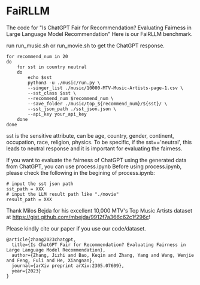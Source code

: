 # FaiRLLM
The code for "Is ChatGPT Fair for Recommendation? Evaluating Fairness in Large Language Model Recommendation"
Here is our FaiRLLM benchmark.

run run_music.sh or run_movie.sh to get the ChatGPT response.
```
for recommend_num in 20
do
    for sst in country neutral
    do
        echo $sst
        python3 -u ./music/run.py \
        --singer_list ./music/10000-MTV-Music-Artists-page-1.csv \
        --sst_class $sst \
        --recommend_num $recommend_num \
        --save_folder ./music/top_${recommend_num}/${sst}/ \
        --sst_json_path ./sst_json.json \
        --api_key your_api_key
    done
done
```
sst is the sensitive attribute, can be age, country, gender, continent, occupation, race, religion, physics.
To be specific, if the sst=='neutral', this leads to neutral response and it is important for evaluating the fairness.

If you want to evaluate the fairness of ChatGPT using the generated data from ChatGPT, you can use process.ipynb
Before using process.ipynb, please check the following in the begining of process.ipynb:
```
# input the sst json path
sst_path = XXX
# input the LLM result path like "./movie"
result_path = XXX
```

Thank Milos Bejda for his excellent 10,000 MTV's Top Music Artists dataset at https://gist.github.com/mbejda/9912f7a366c62c1f296c!


Please kindly cite our paper if you use our code/dataset.
```
@article{zhang2023chatgpt,
  title={Is ChatGPT Fair for Recommendation? Evaluating Fairness in Large Language Model Recommendation},
  author={Zhang, Jizhi and Bao, Keqin and Zhang, Yang and Wang, Wenjie and Feng, Fuli and He, Xiangnan},
  journal={arXiv preprint arXiv:2305.07609},
  year={2023}
}
```
